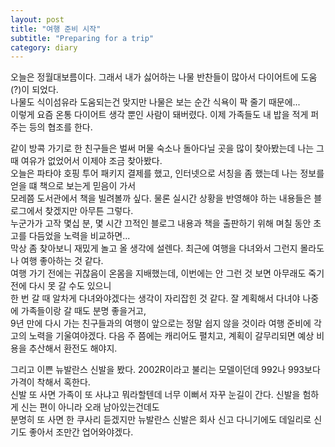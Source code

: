 ```yaml
---
layout: post
title: "여행 준비 시작"
subtitle: "Preparing for a trip"
category: diary
---
```


오늘은 정월대보름이다. 그래서 내가 싫어하는 나물 반찬들이 많아서 다이어트에 도움(?)이 되었다.<br>
나물도 식이섬유라 도움되는건 맞지만 나물은 보는 순간 식욕이 팍 줄기 때문에...<br>
이렇게 요즘 온통 다이어트 생각 뿐인 사람이 돼버렸다. 이제 가족들도 내 밥을 적게 퍼주는 등의 협조를 한다.<br>

같이 방콕 가기로 한 친구들은 벌써 머물 숙소나 돌아다닐 곳을 많이 찾아봤는데 나는 그 때 여유가 없었어서 이제야 조금 찾아봤다.<br>
오늘은 파타야 호핑 투어 패키지 결제를 했고, 인터넷으로 서칭을 좀 했는데 나는 정보를 얻을 떄 책으로 보는게 믿음이 가서<br>
모레쯤 도서관에서 책을 빌려볼까 싶다. 물론 실시간 상황을 반영해야 하는 내용들은 블로그에서 찾겠지만 아무튼 그렇다.<br>
누군가가 고작 몇십 분, 몇 시간 끄적인 블로그 내용과 책을 출판하기 위해 며칠 동안 초고를 다듬었을 노력을 비교하면...<br>
막상 좀 찾아보니 재밌게 놀고 올 생각에 설렌다. 최근에 여행을 다녀와서 그런지 몰라도 나 여행 좋아하는 것 같다.<br>
여행 가기 전에는 귀찮음이 온몸을 지배했는데, 이번에는 안 그런 것 보면 아무래도 죽기 전에 다시 못 갈 수도 있으니<br>
한 번 갈 때 알차게 다녀와야겠다는 생각이 자리잡힌 것 같다. 잘 계획해서 다녀야 나중에 가족들이랑 갈 때도 분명 좋을거고,<br>
9년 만에 다시 가는 친구들과의 여행이 앞으로는 정말 쉽지 않을 것이라 여행 준비에 각고의 노력을 기울여야겠다.
다음 주 쯤에는 캐리어도 펼치고, 계획이 갈무리되면 예상 비용을 추산해서 환전도 해야지.

그리고 이쁜 뉴발란스 신발을 봤다. 2002R이라고 불리는 모델이던데 992나 993보다 가격이 착해서 혹한다.<br>
신발 또 사면 가족이 또 사냐고 뭐라할텐데 너무 이뻐서 자꾸 눈길이 간다. 신발을 험하게 신는 편이 아니라 오래 남아있는건데도<br>
분명히 또 사면 한 쿠사리 듣겠지만 뉴발란스 신발은 회사 신고 다니기에도 데일리로 신기도 좋아서 조만간 업어와야겠다.

